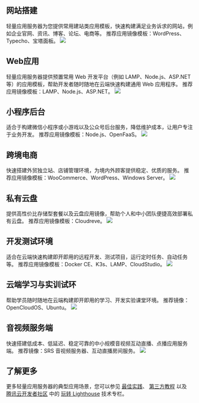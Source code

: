 ## 网站搭建
轻量应用服务器为您提供常用建站类应用模板，快速构建满足业务诉求的网站，例如企业官网、资讯、博客、论坛、电商等。
推荐应用镜像模板：WordPress、Typecho、宝塔面板。
![](https://qcloudimg.tencent-cloud.cn/raw/8deb25e0a4a70f56cf27c02ebae4e614.png)

## Web应用
轻量应用服务器提供预置常用 Web 开发平台（例如 LAMP、Node.js、ASP.NET等）的应用模板，帮助开发者随时随地在云端快速构建通用 Web 应用程序。
推荐应用镜像模板：LAMP、Node.js、ASP.NET。
![](https://qcloudimg.tencent-cloud.cn/raw/6f956e68770050e81633c9c73899ba9c.png)

## 小程序后台
适合于构建微信小程序或小游戏以及公众号后台服务，降低维护成本，让用户专注于业务开发。
推荐应用镜像模板：Node.js、OpenFaaS。
![](https://qcloudimg.tencent-cloud.cn/raw/dd6e804bb3d6fcd46660b2923a113b31.png)

## 跨境电商
快速搭建外贸独立站、店铺管理环境，为境内外顾客提供稳定、优质的服务。
推荐应用镜像模板：WooCommerce、WordPress、Windows Server。
![](https://qcloudimg.tencent-cloud.cn/raw/7bf8c212184d0231917c5fb4d12c41fb.png)

## 私有云盘
提供高性价比存储型套餐以及云盘应用镜像，帮助个人和中小团队便捷高效部署私有云盘。
推荐应用镜像模板：Cloudreve。
![](https://qcloudimg.tencent-cloud.cn/raw/e3c9d749898f70c5e9e49f4c92efffce.png)

## 开发测试环境
适合在云端快速构建即开即用的远程开发、测试项目，运行定时任务、自动任务等。
推荐应用镜像模板：Docker CE、K3s、LAMP、CloudStudio。
![](https://qcloudimg.tencent-cloud.cn/raw/200862bc4c6995effa07ad6218e8e1a8.png)

## 云端学习与实训试环
帮助学员随时随地在云端构建即开即用的学习、开发实验课堂环境。
推荐镜像：OpenCloudOS、Ubuntu。
![](https://qcloudimg.tencent-cloud.cn/raw/3e9e33253984ae0b06176731eea9a732.png)

## 音视频服务端
快速搭建低成本、低延迟、稳定可靠的中小规模音视频互动直播、点播应用服务端。
推荐镜像：SRS 音视频服务器、互动直播房间服务。
![](https://qcloudimg.tencent-cloud.cn/raw/cb03f17311865c444dc785f4b54199c3.png)

## 了解更多
更多轻量应用服务器的典型应用场景，您可以参见 [最佳实践](https://cloud.tencent.com/document/product/1207/45116)、 [第三方教程](https://cloud.tencent.com/document/product/1207/58793) 以及 [腾讯云开发者社区](https://cloud.tencent.com/developer) 中的 [玩转 Lighthouse](https://cloud.tencent.com/developer/column/94914) 技术专栏。
